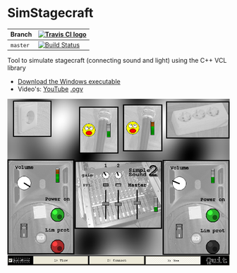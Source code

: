 # SimStagecraft

Branch|[![Travis CI logo](TravisCI.png)](https://travis-ci.org)
---|---
`master`|[![Build Status](https://travis-ci.org/richelbilderbeek/SimStagecraft.svg?branch=master)](https://travis-ci.org/richelbilderbeek/SimStagecraft)

Tool to simulate stagecraft (connecting sound and light) using the C++ VCL library

 * [Download the Windows executable](http://richelbilderbeek.nl/ToolSimStagecraftExe.zip)
 * Video's: [YouTube](https://youtu.be/qvfJYq54BUI) [.ogv](http://richelbilderbeek.nl/sim_stagecraft.ogv)

![](pics/ToolSimStagecraft_1_1.png)
